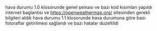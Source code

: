 hava durumu 1.0 klosorunde genel şeması ve bazı kod kısımları yapıldı internet baglantısı ve https://openweathermap.org/ sitesinden gerekli bilgileri aldık 
hava durumu 1.1 klosorunde hava durumuna göre bazı fotoraflar getirilmesi sağlandı  ve bazı hatalar duzeltildi
